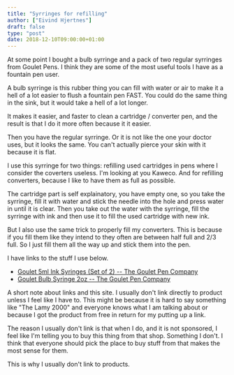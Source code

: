 ```yaml
---
title: "Syrringes for refilling"
author: ["Eivind Hjertnes"]
draft: false
type: "post"
date: 2018-12-10T09:00:00+01:00
---
```


At some point I bought a bulb syrringe and a pack of two regular
syrringes from Goulet Pens. I think they are some of the most useful
tools I have as a fountain pen user.

A bulb syrringe is this rubber thing you can fill with water or air to
make it a hell of a lot easier to flush a fountain pen FAST. You could
do the same thing in the sink, but it would take a hell of a lot longer.

It makes it easier, and faster to clean a cartridge / converter pen, and
the result is that I do it more often because it it easier.

Then you have the regular syrringe. Or it is not like the one your
doctor uses, but it looks the same. You can't actually pierce your skin
with it because it is flat.

I use this syrringe for two things: refilling used cartridges in pens
where I consider the coverters useless. I'm looking at you Kaweco. And
for refilling converters, because I like to have them as full as
possible.

The cartridge part is self explainatory, you have empty one, so you take
the syrringe, fill it with water and stick the needle into the hole and
press water in until it is clear. Then you take out the water with the
syrringe, fill the syrringe with ink and then use it to fill the used
cartridge with new ink.

But I also use the same trick to properly fill my converters. This is
because if you fill them like they intend to they often are between half
full and 2/3 full. So I just fill them all the way up and stick them
into the pen.

I have links to the stuff I use below.

-   [Goulet
    5ml Ink Syringes (Set of 2) -- The Goulet Pen Company](https://www.gouletpens.com/products/goulet-5ml-ink-syringes?variant=11884650168363)
-   [Goulet
    Bulb Syringe 2oz -- The Goulet Pen Company](https://www.gouletpens.com/products/goulet-bulb-syringe?variant=11884649873451)

A short note about links and this site. I usually don't link directly to
product unless I feel like I have to. This might be because it is hard
to say something like "The Lamy 2000" and everyone knows what I am
talking about or because I got the product from free in return for my
putting up a link.

The reason I usually don't link is that when I do, and it is not
sponsored, I feel like I'm telling you to buy this thing from that shop.
Something I don't. I think that everyone should pick the place to buy
stuff from that makes the most sense for them.

This is why I usually don't link to products.
